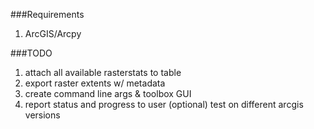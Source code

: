 ###Requirements
1. ArcGIS/Arcpy


###TODO
1. attach all available rasterstats to table
2. export raster extents w/ metadata
3. create command line args & toolbox GUI
4. report status and progress to user
(optional) test on different arcgis versions